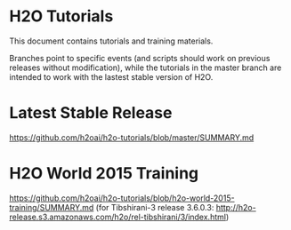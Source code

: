 # H2O Tutorials 

This document contains tutorials and training materials.

Branches point to specific events (and scripts should work on previous releases without modification), while the tutorials in the master branch are intended to work with the lastest stable version of H2O.

# Latest Stable Release
https://github.com/h2oai/h2o-tutorials/blob/master/SUMMARY.md

# H2O World 2015 Training 
https://github.com/h2oai/h2o-tutorials/blob/h2o-world-2015-training/SUMMARY.md (for Tibshirani-3 release 3.6.0.3:  http://h2o-release.s3.amazonaws.com/h2o/rel-tibshirani/3/index.html)
